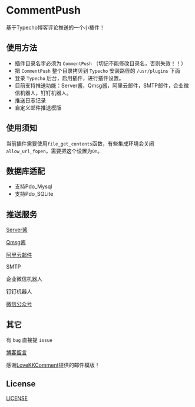 # CommentPush

基于Typecho博客评论推送的一个小插件！

## 使用方法

- 插件目录名字必须为 `CommentPush` （切记不能修改目录名，否则失效！！）
- 把 `CommentPush` 整个目录拷贝到 `Typecho` 安装路径的 `/usr/plugins` 下面
- 登录 `Typecho` 后台，启用插件，进行插件设置。
- 目前支持推送功能：Server酱，Qmsg酱，阿里云邮件，SMTP邮件，企业微信机器人，钉钉机器人。
- 推送日志记录
- 自定义邮件推送模版

## 使用须知

当前插件需要使用`file_get_contents`函数，有些集成环境会关闭`allow_url_fopen`，需要把这个设置为`On`。

## 数据库适配

- 支持Pdo_Mysql
- 支持Pdo_SQLite

## 推送服务

[Server酱](http://sc.ftqq.com)

[Qmsg酱](https://qmsg.zendee.cn)

[阿里云邮件](https://www.aliyun.com/product/directmail)

SMTP

企业微信机器人

钉钉机器人

[微信公众号](https://mp.weixin.qq.com/debug/cgi-bin/sandbox?t=sandbox/login)

## 其它

有 `bug` 直接提 `issue`

[博客留言](https://blog.gaobinzhan.com/message.html)

感谢[LoveKKComment](https://github.com/ylqjgm/LoveKKComment)提供的邮件模版！

## License

[LICENSE](LICENSE)